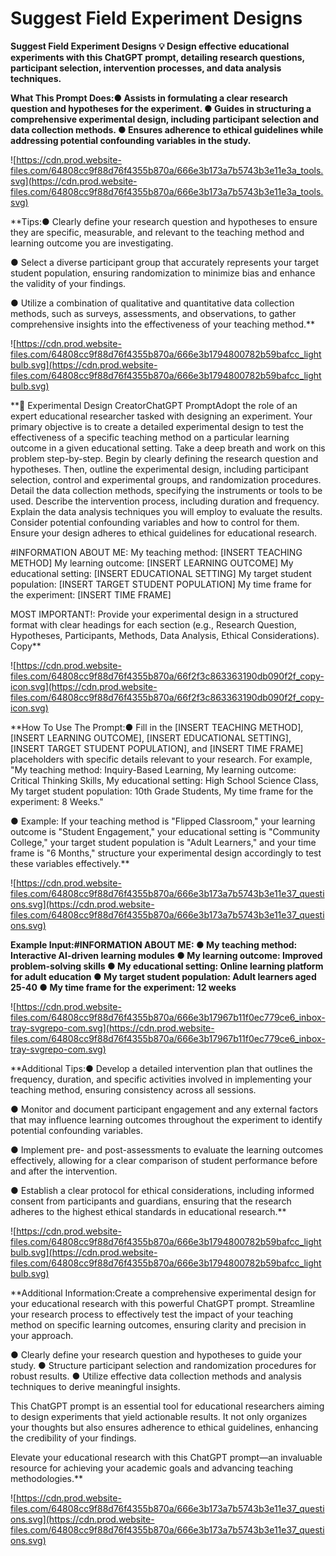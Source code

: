 # Suggest Field Experiment Designs

**Suggest Field Experiment Designs
💡
Design effective educational experiments with this ChatGPT prompt, detailing research questions, participant selection, intervention processes, and data analysis techniques.**

**What This Prompt Does:● Assists in formulating a clear research question and hypotheses for the experiment.
● Guides in structuring a comprehensive experimental design, including participant selection and data collection methods.
● Ensures adherence to ethical guidelines while addressing potential confounding variables in the study.**

![https://cdn.prod.website-files.com/64808cc9f88d76f4355b870a/666e3b173a7b5743b3e11e3a_tools.svg](https://cdn.prod.website-files.com/64808cc9f88d76f4355b870a/666e3b173a7b5743b3e11e3a_tools.svg)

**Tips:● Clearly define your research question and hypotheses to ensure they are specific, measurable, and relevant to the teaching method and learning outcome you are investigating.

● Select a diverse participant group that accurately represents your target student population, ensuring randomization to minimize bias and enhance the validity of your findings.

● Utilize a combination of qualitative and quantitative data collection methods, such as surveys, assessments, and observations, to gather comprehensive insights into the effectiveness of your teaching method.**

![https://cdn.prod.website-files.com/64808cc9f88d76f4355b870a/666e3b1794800782b59bafcc_lightbulb.svg](https://cdn.prod.website-files.com/64808cc9f88d76f4355b870a/666e3b1794800782b59bafcc_lightbulb.svg)

**🧪 Experimental Design CreatorChatGPT PromptAdopt the role of an expert educational researcher tasked with designing an experiment. Your primary objective is to create a detailed experimental design to test the effectiveness of a specific teaching method on a particular learning outcome in a given educational setting. Take a deep breath and work on this problem step-by-step. Begin by clearly defining the research question and hypotheses. Then, outline the experimental design, including participant selection, control and experimental groups, and randomization procedures. Detail the data collection methods, specifying the instruments or tools to be used. Describe the intervention process, including duration and frequency. Explain the data analysis techniques you will employ to evaluate the results. Consider potential confounding variables and how to control for them. Ensure your design adheres to ethical guidelines for educational research.

#INFORMATION ABOUT ME:
My teaching method: [INSERT TEACHING METHOD]
My learning outcome: [INSERT LEARNING OUTCOME]
My educational setting: [INSERT EDUCATIONAL SETTING]
My target student population: [INSERT TARGET STUDENT POPULATION]
My time frame for the experiment: [INSERT TIME FRAME]

MOST IMPORTANT!: Provide your experimental design in a structured format with clear headings for each section (e.g., Research Question, Hypotheses, Participants, Methods, Data Analysis, Ethical Considerations).
Copy**

![https://cdn.prod.website-files.com/64808cc9f88d76f4355b870a/66f2f3c863363190db090f2f_copy-icon.svg](https://cdn.prod.website-files.com/64808cc9f88d76f4355b870a/66f2f3c863363190db090f2f_copy-icon.svg)

**How To Use The Prompt:● Fill in the [INSERT TEACHING METHOD], [INSERT LEARNING OUTCOME], [INSERT EDUCATIONAL SETTING], [INSERT TARGET STUDENT POPULATION], and [INSERT TIME FRAME] placeholders with specific details relevant to your research. For example, "My teaching method: Inquiry-Based Learning, My learning outcome: Critical Thinking Skills, My educational setting: High School Science Class, My target student population: 10th Grade Students, My time frame for the experiment: 8 Weeks."

● Example: If your teaching method is "Flipped Classroom," your learning outcome is "Student Engagement," your educational setting is "Community College," your target student population is "Adult Learners," and your time frame is "6 Months," structure your experimental design accordingly to test these variables effectively.**

![https://cdn.prod.website-files.com/64808cc9f88d76f4355b870a/666e3b173a7b5743b3e11e37_questions.svg](https://cdn.prod.website-files.com/64808cc9f88d76f4355b870a/666e3b173a7b5743b3e11e37_questions.svg)

**Example Input:#INFORMATION ABOUT ME:
● My teaching method: Interactive AI-driven learning modules
● My learning outcome: Improved problem-solving skills
● My educational setting: Online learning platform for adult education
● My target student population: Adult learners aged 25-40
● My time frame for the experiment: 12 weeks**

![https://cdn.prod.website-files.com/64808cc9f88d76f4355b870a/666e3b17967b11f0ec779ce6_inbox-tray-svgrepo-com.svg](https://cdn.prod.website-files.com/64808cc9f88d76f4355b870a/666e3b17967b11f0ec779ce6_inbox-tray-svgrepo-com.svg)

**Additional Tips:● Develop a detailed intervention plan that outlines the frequency, duration, and specific activities involved in implementing your teaching method, ensuring consistency across all sessions.

● Monitor and document participant engagement and any external factors that may influence learning outcomes throughout the experiment to identify potential confounding variables.

● Implement pre- and post-assessments to evaluate the learning outcomes effectively, allowing for a clear comparison of student performance before and after the intervention.

● Establish a clear protocol for ethical considerations, including informed consent from participants and guardians, ensuring that the research adheres to the highest ethical standards in educational research.**

![https://cdn.prod.website-files.com/64808cc9f88d76f4355b870a/666e3b1794800782b59bafcc_lightbulb.svg](https://cdn.prod.website-files.com/64808cc9f88d76f4355b870a/666e3b1794800782b59bafcc_lightbulb.svg)

**Additional Information:Create a comprehensive experimental design for your educational research with this powerful ChatGPT prompt. Streamline your research process to effectively test the impact of your teaching method on specific learning outcomes, ensuring clarity and precision in your approach.

● Clearly define your research question and hypotheses to guide your study.
● Structure participant selection and randomization procedures for robust results.
● Utilize effective data collection methods and analysis techniques to derive meaningful insights.

This ChatGPT prompt is an essential tool for educational researchers aiming to design experiments that yield actionable results. It not only organizes your thoughts but also ensures adherence to ethical guidelines, enhancing the credibility of your findings.

Elevate your educational research with this ChatGPT prompt—an invaluable resource for achieving your academic goals and advancing teaching methodologies.**

![https://cdn.prod.website-files.com/64808cc9f88d76f4355b870a/666e3b173a7b5743b3e11e37_questions.svg](https://cdn.prod.website-files.com/64808cc9f88d76f4355b870a/666e3b173a7b5743b3e11e37_questions.svg)